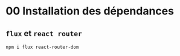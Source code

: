 # 00 Installation des dépendances

## `flux` et `react router`

```bash
npm i flux react-router-dom
```

